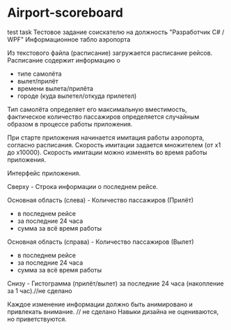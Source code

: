 # Airport-scoreboard
test task
Тестовое задание соискателю на должность "Разработчик C# / WPF"
Информационное табло аэропорта

Из текстового файла (расписание) загружается расписание рейсов.
Расписание содержит информацию о
 - типе самолёта 
 - вылет/прилёт
 - времени вылета/прилёта
 - городе (куда вылетел/откуда прилетел)

Тип самолёта определяет его максимальную вместимость, фактическое количество пассажиров определяется случайным образом в процессе работы приложения.

При старте приложения начинается имитация работы аэропорта, согласно расписания.
Скорость имитации задается множителем (от x1 до x10000).
Скорость имитации можно изменять во время работы приложения.

Интерфейс приложения.

Сверху - Строка информации о последнем рейсе.

Основная область (слева) - Количество пассажиров (Прилёт)
 - в последнем рейсе
 - за последние 24 часа
 - сумма за всё время работы

Основная область (справа) - Количество пассажиров (Вылет)
 - в последнем рейсе
 - за последние 24 часа
 - сумма за всё время работы

Снизу - Гистограмма (прилёт/вылет) за последние 24 часа (накопление за 1 час).//не сделано

Каждое изменение информации должно быть анимировано и привлекать внимание. // не сделано
Навыки дизайна не оцениваются, но приветствуются.

